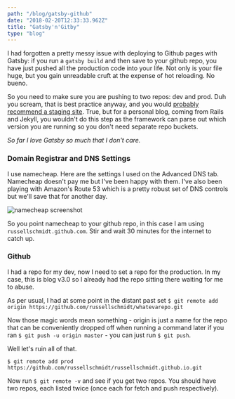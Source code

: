 ```yaml
---
path: "/blog/gatsby-github"
date: "2018-02-20T12:33:33.962Z"
title: "Gatsby'n'Gitby"
type: "blog"
---
```


I had forgotten a pretty messy issue with deploying to Github pages with Gatsby: if you run a `gatsby build` and then save to your github repo, you have just pushed all the production code into your life. Not only is your file huge, but you gain unreadable cruft at the expense of hot reloading. No bueno.

So you need to make sure you are pushing to two repos: dev and prod. Duh you scream, that is best practice anyway, and you would [probably recommend a staging site](http://guides.beanstalkapp.com/deployments/best-practices.html). True, but for a personal blog, coming from Rails and Jekyll, you wouldn't do this step as the framework can parse out which version you are running so you don't need separate repo buckets.

*So far I love Gatsby so much that I don't care.*

### Domain Registrar and DNS Settings
I use namecheap. Here are the settings I used on the Advanced DNS tab. Namecheap doesn't pay me but I've been happy with them. I've also been playing with Amazon's Route 53 which is a pretty robust set of DNS controls but we'll save that for another day.

![namecheap screenshot](https://s3.amazonaws.com/russell-personal/namecheap-ruslio.png)

So you point namecheap to your github repo, in this case I am using `russellschmidt.github.com`. Stir and wait 30 minutes for the internet to catch up.

### Github
I had a repo for my dev, now I need to set a repo for the production. In my case, this is blog v3.0 so I already had the repo sitting there waiting for me to abuse.

As per usual, I had at some point in the distant past set
`$ git remote add origin https://github.com/russellschmidt/whatevarepo.git`

Now those magic words mean something - origin is just a name for the repo that can be conveniently dropped off when running a command later if you ran `$ git push -u origin master` - you can just run `$ git push`.

Well let's ruin all of that.

`$ git remote add prod https://github.com/russellschmidt/russellschmidt.github.io.git`

Now run `$ git remote -v` and see if you get two repos. You should have two repos, each listed twice (once each for fetch and push respectively).
